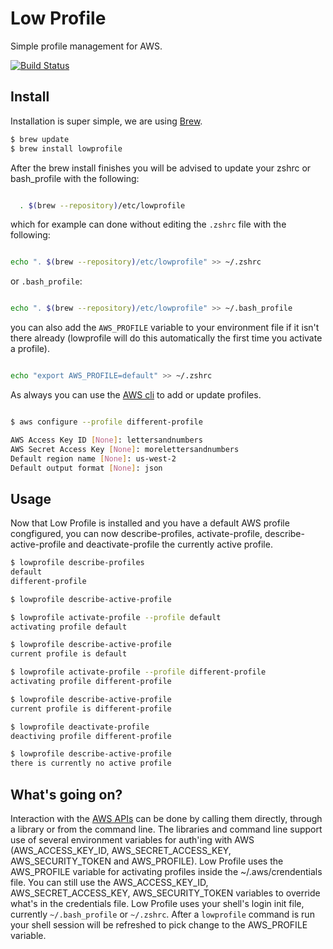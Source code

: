 # Low Profile

Simple profile management for AWS.

[![Build Status](https://ci.kellyp.com/api/badge/github.com/kellyp/lowprofile/status.svg?branch=master)](https://ci.kellyp.com/github.com/kellyp/lowprofile)

## Install

Installation is super simple, we are using [Brew](http://brew.sh).

```bash
$ brew update
$ brew install lowprofile
```

After the brew install finishes you will be advised to update your zshrc or bash_profile with the following:

```bash

  . $(brew --repository)/etc/lowprofile

```

which for example can done without editing the `.zshrc` file with the following:

```bash

echo ". $(brew --repository)/etc/lowprofile" >> ~/.zshrc

```

or `.bash_profile`:

```bash

echo ". $(brew --repository)/etc/lowprofile" >> ~/.bash_profile

```

you can also add the `AWS_PROFILE` variable to your environment file if it
isn't there already (lowprofile will do this automatically the first time you activate
a profile).

```bash

echo "export AWS_PROFILE=default" >> ~/.zshrc

```

As always you can use the [AWS cli](http://aws.amazon.com/cli/) to add or update profiles.  

```bash

$ aws configure --profile different-profile

AWS Access Key ID [None]: lettersandnumbers
AWS Secret Access Key [None]: morelettersandnumbers
Default region name [None]: us-west-2
Default output format [None]: json

```

## Usage

Now that Low Profile is installed and you have a default AWS profile congfigured, you can now describe-profiles, activate-profile, describe-active-profile and deactivate-profile the currently active  profile.  


```bash
$ lowprofile describe-profiles
default
different-profile

$ lowprofile describe-active-profile

$ lowprofile activate-profile --profile default
activating profile default

$ lowprofile describe-active-profile
current profile is default

$ lowprofile activate-profile --profile different-profile
activating profile different-profile

$ lowprofile describe-active-profile
current profile is different-profile

$ lowprofile deactivate-profile
deactiving profile different-profile

$ lowprofile describe-active-profile
there is currently no active profile

```

## What's going on?

Interaction with the [AWS APIs](https://aws.amazon.com/documentation/) can be done by calling them directly, through a library or from the command line.  The libraries and command line support use of several environment variables for auth'ing with AWS (AWS_ACCESS_KEY_ID, AWS_SECRET_ACCESS_KEY, AWS_SECURITY_TOKEN and AWS_PROFILE).  Low Profile uses the AWS_PROFILE variable for activating profiles inside the ~/.aws/crendentials file.  You can still use the AWS_ACCESS_KEY_ID, AWS_SECRET_ACCESS_KEY, AWS_SECURITY_TOKEN variables to override what's in the credentials file.  Low Profile uses your shell's login init file, currently `~/.bash_profile` or `~/.zshrc`.  After a `lowprofile` command is run your shell session will be refreshed to pick change to the AWS_PROFILE variable.
